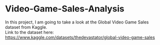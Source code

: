 # Video-Game-Sales-Analysis
In this project, I am going to take a look at the Global Video Game Sales dataset from Kaggle.
<br>Link to the dataset here: https://www.kaggle.com/datasets/thedevastator/global-video-game-sales
